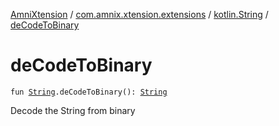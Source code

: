 [AmniXtension](../../index.md) / [com.amnix.xtension.extensions](../index.md) / [kotlin.String](index.md) / [deCodeToBinary](./de-code-to-binary.md)

# deCodeToBinary

`fun `[`String`](https://kotlinlang.org/api/latest/jvm/stdlib/kotlin/-string/index.html)`.deCodeToBinary(): `[`String`](https://kotlinlang.org/api/latest/jvm/stdlib/kotlin/-string/index.html)

Decode the String from binary

